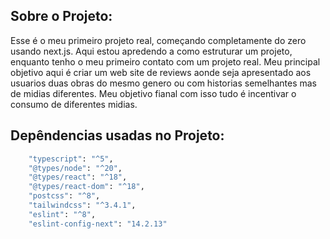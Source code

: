 ## Sobre o Projeto:

Esse é o meu primeiro projeto real, começando completamente do zero usando next.js.
  Aqui estou apredendo a como estruturar um projeto, enquanto tenho o meu primeiro contato com um projeto real. Meu principal objetivo aqui
é criar um web site de reviews aonde seja apresentado aos usuarios duas obras do mesmo genero ou com historias semelhantes mas
de midias diferentes. Meu objetivo fianal com isso tudo é incentivar o consumo de diferentes midias.


## Depêndencias usadas no Projeto:
```bash
    "typescript": "^5",
    "@types/node": "^20",
    "@types/react": "^18",
    "@types/react-dom": "^18",
    "postcss": "^8",
    "tailwindcss": "^3.4.1",
    "eslint": "^8",
    "eslint-config-next": "14.2.13"
```

